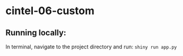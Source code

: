 # cintel-06-custom

## Running locally:
In terminal, navigate to the project directory and run:
``` shiny run app.py ```
